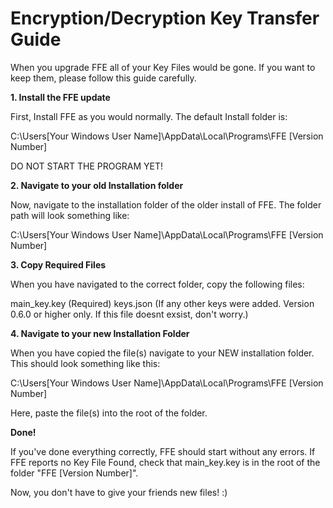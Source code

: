 # Encryption/Decryption Key Transfer Guide

When you upgrade FFE all of your Key Files would be gone. If you want to keep them, please follow this guide carefully.

**1. Install the FFE update**

First, Install FFE as you would normally. The default Install folder is:

C:\Users\[Your Windows User Name]\AppData\Local\Programs\FFE [Version Number]

DO NOT START THE PROGRAM YET!

**2. Navigate to your old Installation folder**

Now, navigate to the installation folder of the older install of FFE. The folder path will look something like:

C:\Users\[Your Windows User Name]\AppData\Local\Programs\FFE [Version Number]

**3. Copy Required Files**

When you have navigated to the correct folder, copy the following files:

main_key.key (Required)
keys.json (If any other keys were added. Version 0.6.0 or higher only. If this file doesnt exsist, don't worry.)

**4. Navigate to your new Installation Folder**

When you have copied the file(s) navigate to your NEW installation folder. This should look something like this:

C:\Users\[Your Windows User Name]\AppData\Local\Programs\FFE [Version Number]

Here, paste the file(s) into the root of the folder.

**Done!**

If you've done everything correctly, FFE should start without any errors. If FFE reports no Key File Found, check that main_key.key is in the root of the folder "FFE [Version Number]".

Now, you don't have to give your friends new files! :)

